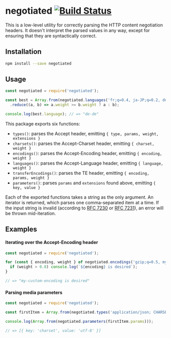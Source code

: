 # negotiated [![Build Status](https://travis-ci.org/JoshuaWise/negotiated.svg?branch=master)](https://travis-ci.org/JoshuaWise/negotiated)

This is a low-level utility for correctly parsing the HTTP content negotiation headers. It doesn't interpret the parsed values in any way, except for ensuring that they are syntactically correct.

## Installation

```bash
npm install --save negotiated
```

## Usage

```js
const negotiated = require('negotiated');

const best = Array.from(negotiated.languages('fr;q=0.4, ja-JP;q=0.2, de-DE;q=0.7, en;q=0.5'))
  .reduce((a, b) => a.weight >= b.weight ? a : b);

console.log(best.language); // => "de-de"
```

This package exports six functions:

- `types()`: parses the Accept header, emitting `{ type, params, weight, extensions }`
- `charsets()`: parses the Accept-Charset header, emitting `{ charset, weight }`
- `encodings()`: parses the Accept-Encoding header, emitting `{ encoding, weight }`
- `languages()`: parses the Accept-Language header, emitting `{ language, weight }`
- `transferEncodings()`: parses the TE header, emitting `{ encoding, params, weight }`
- `parameters()`: parses `params` and `extensions` found above, emitting `{ key, value }`

Each of the exported functions takes a string as the only argument. An iterator is returned, which parses one comma-separated item at a time. If the input string is invalid (according to [RFC 7230](https://tools.ietf.org/html/rfc7230) or [RFC 7231](https://tools.ietf.org/html/rfc7231)), an error will be thrown mid-iteration.

## Examples

#### Iterating over the Accept-Encoding header

```js
const negotiated = require('negotiated');

for (const { encoding, weight } of negotiated.encodings('gzip;q=0.5, my-custom-encoding;q=1')) {
  if (weight > 0.8) console.log(`${encoding} is desired`);
}

// => "my-custom-encoding is desired"
```

#### Parsing media parameters

```js
const negotiated = require('negotiated');

const firstItem = Array.from(negotiated.types('application/json; CHARSET="utf-8"'))[0];

console.log(Array.from(negotiated.parameters(firstItem.params)));

// => [{ key: 'charset', value: 'utf-8' }]
```
